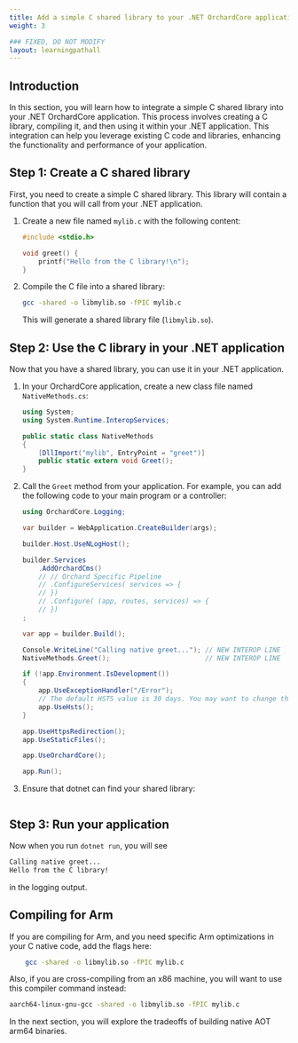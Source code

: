 ```yaml
---
title: Add a simple C shared library to your .NET OrchardCore application
weight: 3

### FIXED, DO NOT MODIFY
layout: learningpathall
---
```


## Introduction

In this section, you will learn how to integrate a simple C shared library into your .NET OrchardCore application. This process involves creating a C library, compiling it, and then using it within your .NET application. This integration can help you leverage existing C code and libraries, enhancing the functionality and performance of your application.


## Step 1: Create a C shared library

First, you need to create a simple C shared library. This library will contain a function that you will call from your .NET application.

1. Create a new file named `mylib.c` with the following content:

    ```c
    #include <stdio.h>

    void greet() {
        printf("Hello from the C library!\n");
    }
    ```

2. Compile the C file into a shared library:

    ```bash
    gcc -shared -o libmylib.so -fPIC mylib.c
    ```

   This will generate a shared library file (`libmylib.so`).

## Step 2: Use the C library in your .NET application

Now that you have a shared library, you can use it in your .NET application.

1. In your OrchardCore application, create a new class file named `NativeMethods.cs`:

    ```csharp
    using System;
    using System.Runtime.InteropServices;

    public static class NativeMethods
    {
        [DllImport("mylib", EntryPoint = "greet")]
        public static extern void Greet();
    }
    ```

2. Call the `Greet` method from your application. For example, you can add the following code to your main program or a controller:

    ```csharp
    using OrchardCore.Logging;

    var builder = WebApplication.CreateBuilder(args);

    builder.Host.UseNLogHost();

    builder.Services
        .AddOrchardCms()
        // // Orchard Specific Pipeline
        // .ConfigureServices( services => {
        // })
        // .Configure( (app, routes, services) => {
        // })
    ;

    var app = builder.Build();

    Console.WriteLine("Calling native greet..."); // NEW INTEROP LINE
    NativeMethods.Greet();                        // NEW INTEROP LINE

    if (!app.Environment.IsDevelopment())
    {
        app.UseExceptionHandler("/Error");
        // The default HSTS value is 30 days. You may want to change this for production scenarios, see https://aka.ms/aspnetcore-hsts.
        app.UseHsts();
    }

    app.UseHttpsRedirection();
    app.UseStaticFiles();

    app.UseOrchardCore();

    app.Run();
    ```

3. Ensure that dotnet can find your shared library:

```bash
```

## Step 3: Run your application

Now when you run `dotnet run`, you will see

```bash
Calling native greet...
Hello from the C library!
```

in the logging output.

## Compiling for Arm

If you are compiling for Arm, and you need specific Arm optimizations in your C native code, add the flags here:

```bash
    gcc -shared -o libmylib.so -fPIC mylib.c
```

Also, if you are cross-compiling from an x86 machine, you will want to use this compiler command instead:

```bash
aarch64-linux-gnu-gcc -shared -o libmylib.so -fPIC mylib.c
```

In the next section, you will explore the tradeoffs of building native AOT arm64 binaries.
